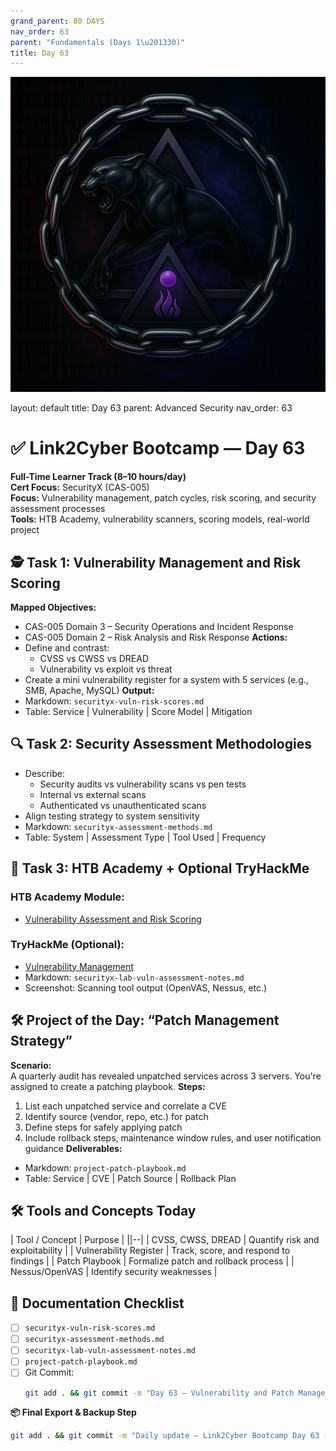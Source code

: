 ```yaml
---
grand_parent: 80 DAYS
nav_order: 63
parent: "Fundamentals (Days 1\u201330)"
title: Day 63
---
```

![Panther Icon](/assets/icons/icon-cyber-panther.png)

layout: default
title: Day 63
parent: Advanced Security
nav_order: 63

# ✅ Link2Cyber Bootcamp — Day 63
**Full-Time Learner Track (8–10 hours/day)**  
**Cert Focus:** SecurityX (CAS-005)  
**Focus:** Vulnerability management, patch cycles, risk scoring, and security assessment processes  
**Tools:** HTB Academy, vulnerability scanners, scoring models, real-world project
## 🕵️ Task 1: Vulnerability Management and Risk Scoring
**Mapped Objectives:**  
- CAS-005 Domain 3 – Security Operations and Incident Response  
- CAS-005 Domain 2 – Risk Analysis and Risk Response
**Actions:**  
- Define and contrast:
  - CVSS vs CWSS vs DREAD  
  - Vulnerability vs exploit vs threat  
- Create a mini vulnerability register for a system with 5 services (e.g., SMB, Apache, MySQL)
**Output:**  
- Markdown: `securityx-vuln-risk-scores.md`  
- Table: Service | Vulnerability | Score Model | Mitigation
## 🔍 Task 2: Security Assessment Methodologies
- Describe:
  - Security audits vs vulnerability scans vs pen tests  
  - Internal vs external scans  
  - Authenticated vs unauthenticated scans  
- Align testing strategy to system sensitivity
- Markdown: `securityx-assessment-methods.md`  
- Table: System | Assessment Type | Tool Used | Frequency
## 🧪 Task 3: HTB Academy + Optional TryHackMe
### HTB Academy Module:
- [Vulnerability Assessment and Risk Scoring](https://academy.hackthebox.com/module/140)
### TryHackMe (Optional):
- [Vulnerability Management](https://tryhackme.com/room/vulnerabilitymanagement)
- Markdown: `securityx-lab-vuln-assessment-notes.md`  
- Screenshot: Scanning tool output (OpenVAS, Nessus, etc.)
## 🛠️ Project of the Day: “Patch Management Strategy”
**Scenario:**  
A quarterly audit has revealed unpatched services across 3 servers. You're assigned to create a patching playbook.
**Steps:**  
1. List each unpatched service and correlate a CVE  
2. Identify source (vendor, repo, etc.) for patch  
3. Define steps for safely applying patch  
4. Include rollback steps, maintenance window rules, and user notification guidance
**Deliverables:**  
- Markdown: `project-patch-playbook.md`  
- Table: Service | CVE | Patch Source | Rollback Plan
## 🛠️ Tools and Concepts Today
| Tool / Concept      | Purpose                                       |
||--|
| CVSS, CWSS, DREAD   | Quantify risk and exploitability              |
| Vulnerability Register | Track, score, and respond to findings      |
| Patch Playbook      | Formalize patch and rollback process          |
| Nessus/OpenVAS      | Identify security weaknesses                  |
## 📁 Documentation Checklist
- [ ] `securityx-vuln-risk-scores.md`  
- [ ] `securityx-assessment-methods.md`  
- [ ] `securityx-lab-vuln-assessment-notes.md`  
- [ ] `project-patch-playbook.md`  
- [ ] Git Commit:
  ```bash
  git add . && git commit -m "Day 63 – Vulnerability and Patch Management" && git push origin main
  ```
**📦 Final Export & Backup Step**
```bash
git add . && git commit -m "Daily update – Link2Cyber Bootcamp Day 63 (SecurityX Vulnerability Playbook)" && git push origin main
```
